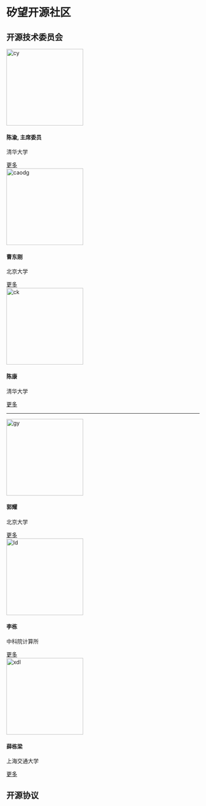 # 矽望开源社区

## 开源技术委员会

<div class="row">
  <div class="column">
    <div class="card">
      <img class="card-img" src="https://www.cs.tsinghua.edu.cn/__local/3/EA/2B/A0177095645B03C810A03FD0EA8_F10993A0_1075E.jpg" alt="cy" style="height:200px">
      <div class="container">
        <h4>陈渝, 主席委员</h4>
        <p>清华大学</p>
        <a href="https://www.cs.tsinghua.edu.cn/info/1112/3500.htm" class="btn btn-primary stretched-link">更多</a>
      </div>
    </div>
  </div>

  <div class="column">
    <div class="card">
      <img class="card-img" src="https://cs.pku.edu.cn/__local/A/EC/35/1B49D5E7086CA330473E0E96B6A_CAE8399A_D760.png" alt="caodg" style="height:200px">
      <div class="container">
        <h4>曹东刚</h4>
        <p>北京大学</p>
        <a href="https://cs.pku.edu.cn/info/1210/2915.htm" class="btn btn-primary stretched-link">更多</a>
      </div>
    </div>
  </div>

  <div class="column">
    <div class="card">
      <img class="card-img" src="https://www.cs.tsinghua.edu.cn/__local/2/49/01/382767512A6D170C914F061BA08_814D0E83_1666C.jpg" alt="ck" style="height:200px">
      <div class="container">
        <h4>陈康</h4>
        <p>清华大学</p>
        <a href="http://madsys.cs.tsinghua.edu.cn/~kangchen/" class="btn btn-primary stretched-link">更多</a>
      </div>
    </div>
  </div>
</div>

---

<div class="row">
  <div class="column">
    <div class="card">
      <img class="card-img" src="https://cs.pku.edu.cn/__local/5/2D/6D/9E0EE1D872F8EF7F776D3E0D564_1E54E99E_5355.jpg" alt="gy" style="height:200px">
      <div class="container">
        <h4>郭耀</h4>
        <p>北京大学</p>
        <a href="https://cs.pku.edu.cn/info/1061/1259.htm" class="btn btn-primary stretched-link">更多</a>
      </div>
    </div>
  </div>

  <div class="column">
    <div class="card">
      <img class="card-img" src="https://ict.cas.cn/sourcedb_2018_ict_cas/cn/jssrck/201212/P020221108527707635438.jpg" alt="ld" style="height:200px">
      <div class="container">
        <h4>李栋</h4>
        <p>中科院计算所</p>
        <a href="http://www.ict.cas.cn/sourcedb_2018_ict_cas/cn/jssrck/201212/t20121207_3701870.html" class="btn btn-primary stretched-link">更多</a>
      </div>
    </div>
  </div>


  <div class="column">
    <div class="card">
      <img class="card-img" src="https://www.cs.sjtu.edu.cn/Management/Upload/[User]25a9bebb76cf4a3e985a9c1f94f28202/202158114444183u5FCQ.jpg" alt="xdl" style="height:200px">
      <div class="container">
        <h4>薛栋梁</h4>
        <p>上海交通大学</p>
        <a href="https://www.cs.sjtu.edu.cn/PeopleDetail.aspx?id=435" class="btn btn-primary stretched-link">更多</a>
      </div>
    </div>
  </div>
</div>


## 开源协议


